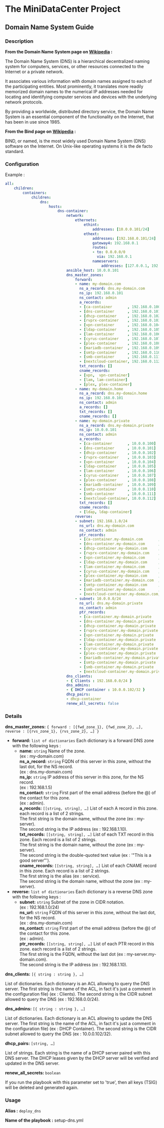 # The MiniDataCenter Project
## Domain Name System Guide

### Description

**From the Domain Name System page on [Wikipedia](https://en.wikipedia.org/wiki/Domain_Name_System) :**

The Domain Name System (DNS) is a hierarchical decentralized naming system for
computers, services, or other resources connected to the Internet or a private
network.

It associates various information with domain names assigned to each of the
participating entities. Most prominently, it translates more readily memorized
domain names to the numerical IP addresses needed for locating and identifying
computer services and devices with the underlying network protocols.

By providing a worldwide, distributed directory service, the Domain Name System
is an essential component of the functionality on the Internet, that has been in
use since 1985.

**From the Bind page on [Wikipedia](https://en.wikipedia.org/wiki/BIND) :**

BIND, or named, is the most widely used Domain Name System (DNS) software on the
Internet. On Unix-like operating systems it is the de facto standard.

### Configuration

Example :
```yaml
all:
    children:
        containers:
            children:
                dns:
                    hosts:
                        dns-container:
                            network:
                                ethernets:
                                    ethint:
                                        addresses: [10.0.0.101/24]
                                    ethext:
                                        addresses: [192.168.0.101/24]
                                        gateway4: 192.168.0.1
                                        routes:
                                        - to: 0.0.0.0/0
                                          via: 192.168.0.1
                                        nameservers:
                                            addresses: [127.0.0.1, 192.168.0.1]
                            ansible_host: 10.0.0.101
                            dns_master_zones:
                                forward:
                                - name: my-domain.com
                                  ns_a_record: dns.my-domain.com
                                  ns_ip: 192.168.0.101
                                  ns_contact: admin
                                  a_records:
                                  - [ca-container       , 192.168.0.100]
                                  - [dns-container      , 192.168.0.101]
                                  - [dhcp-container     , 192.168.0.102]
                                  - [rvprx-container    , 192.168.0.103]
                                  - [vpn-container      , 192.168.0.104]
                                  - [ldap-container     , 192.168.0.105]
                                  - [lam-container      , 192.168.0.106]
                                  - [cyrus-container    , 192.168.0.107]
                                  - [plex-container     , 192.168.0.108]
                                  - [mariadb-container  , 192.168.0.109]
                                  - [smtp-container     , 192.168.0.110]
                                  - [smb-container      , 192.168.0.111]
                                  - [nextcloud-container, 192.168.0.112]
                                  txt_records: []
                                  cname_records:
                                  - [vpn,  vpn-container]
                                  - [lam, lam-container]
                                  - [plex, plex-container]
                                - name: my-domain.home
                                  ns_a_record: dns.my-domain.home
                                  ns_ip: 192.168.0.101
                                  ns_contact: admin
                                  a_records: []
                                  txt_records: []
                                  cname_records: []
                                - name: my-domain.private
                                  ns_a_record: dns.my-domain.private
                                  ns_ip: 10.0.0.101
                                  ns_contact: admin
                                  a_records:
                                  - [ca-container       , 10.0.0.100]
                                  - [dns-container      , 10.0.0.101]
                                  - [dhcp-container     , 10.0.0.102]
                                  - [rvprx-container    , 10.0.0.103]
                                  - [vpn-container      , 10.0.0.104]
                                  - [ldap-container     , 10.0.0.105]
                                  - [lam-container      , 10.0.0.106]
                                  - [cyrus-container    , 10.0.0.107]
                                  - [plex-container     , 10.0.0.108]
                                  - [mariadb-container  , 10.0.0.109]
                                  - [smtp-container     , 10.0.0.110]
                                  - [smb-container      , 10.0.0.111]
                                  - [nextcloud-container, 10.0.0.112]
                                  txt_records: []
                                  cname_records:
                                  - [ldap, ldap-container]
                                reverse:
                                - subnet: 192.168.1.0/24
                                  ns_url: dns.my-domain.com
                                  ns_contact: admin
                                  ptr_records:
                                  - [ca-container.my-domain.com       , 192.168.0.100]
                                  - [dns-container.my-domain.com      , 192.168.0.101]
                                  - [dhcp-container.my-domain.com     , 192.168.0.102]
                                  - [rvprx-container.my-domain.com    , 192.168.0.103]
                                  - [vpn-container.my-domain.com      , 192.168.0.104]
                                  - [ldap-container.my-domain.com     , 192.168.0.105]
                                  - [lam-container.my-domain.com      , 192.168.0.106]
                                  - [cyrus-container.my-domain.com    , 192.168.0.107]
                                  - [plex-container.my-domain.com     , 192.168.0.108]
                                  - [mariadb-container.my-domain.com  , 192.168.0.109]
                                  - [smtp-container.my-domain.com     , 192.168.0.110]
                                  - [smb-container.my-domain.com      , 192.168.0.111]
                                  - [nextcloud-container.my-domain.com, 192.168.0.112]
                                - subnet: 10.0.0.0/24
                                  ns_url: dns.my-domain.private
                                  ns_contact: admin
                                  ptr_records:
                                  - [ca-container.my-domain.private       , 10.0.0.100]
                                  - [dns-container.my-domain.private      , 10.0.0.101]
                                  - [dhcp-container.my-domain.private     , 10.0.0.102]
                                  - [rvprx-container.my-domain.private    , 10.0.0.103]
                                  - [vpn-container.my-domain.private      , 10.0.0.104]
                                  - [ldap-container.my-domain.private     , 10.0.0.105]
                                  - [lam-container.my-domain.private      , 10.0.0.106]
                                  - [cyrus-container.my-domain.private    , 10.0.0.107]
                                  - [plex-container.my-domain.private     , 10.0.0.108]
                                  - [mariadb-container.my-domain.private  , 10.0.0.109]
                                  - [smtp-container.my-domain.private     , 10.0.0.110]
                                  - [smb-container.my-domain.private      , 10.0.0.111]
                                  - [nextcloud-container.my-domain.private, 10.0.0.112]
                            dns_clients:
                            - { Clients : 192.168.0.0/24 }
                            dns_admins:
                            - { DHCP container : 10.0.0.102/32 }
                            dhcp_pairs:
                            - dhcp-container
                            renew_all_secrets: false
```

### Details

**dns_master_zones:** `{ forward : [{fwd_zone_1}, {fwd_zone_2}, …], reverse : [{rvs_zone_1}, {rvs_zone_2}, …] }`

* **forward:** `list of dictionaries` Each dictionary is a forward DNS zone  with the following keys :
  * **name:** `string` Name of the zone.  
              (ex : my-domain.com)  
    **ns_a_record:** `string` FQDN of this server in this zone, without the last dot, for the NS record.  
                     (ex : dns.my-domain.com)  
    **ns_ip:** `string` IP address of this server in this zone, for the NS record.  
               (ex : 192.168.1.5)  
    **ns_contact:** `string` First part of the email address (before the @) of the contact for this zone.  
                    (ex : admin).  
    **a_records:** `[[string, string], …]` List of each A record in this zone. each record is a list of 2 strings.  
                   The first string is the domain name, without the zone (ex : my-server).  
                   The second string is the IP address (ex : 192.168.1.10).  
    **txt_records:** `[[string, string], …]` List of each TXT record in this zone. Each record is a list of 2 strings.  
                     The first string is the domain name, without the zone (ex : my-server).  
                     The second string is the double-quoted text value (ex : '"This is a good server"').  
    **cname_records:** `[[string, string], …]` List of each CNAME record in this zone. Each record is a list of 2 strings.  
                       The first string is the alias (ex : service).  
                       The second string is the domain name, without the zone (ex : my-server).  
* **reverse:** `list of dictionaries` Each dictionary is a reverse DNS zone  with the following keys :
  * **subnet:** `string` Subnet of the zone in CIDR notation.  
                (ex : 192.168.1.0/24)  
    **ns_url:** `string` FQDN of this server in this zone, without the last dot, for the NS record.  
                (ex : dns.my-domain.com)  
    **ns_contact:** `string` First part of the email address (before the @) of the contact for this zone.  
                    (ex : admin).  
    **ptr_records:** `[[string, string], …]` List of each PTR record in this zone. each record is a list of 2 strings.  
                     The first string is the FQDN, without the last dot (ex : my-server.my-domain.com).  
                     The second string is the IP address (ex : 192.168.1.10).  

**dns_clients:** `[{ string : string }, …]` 

   List of dictionaries. Each dictionary is an ACL allowing to query the DNS server.
The first string is the name of the ACL, in fact it's just a comment in the configuration file) (ex : Clients).
The second string is the CIDR subnet allowed to query the DNS (ex : 192.168.0.0/24).

**dns_admins:** `[{ string : string }, …]`

   List of dictionaries. Each dictionary is an ACL allowing to update the DNS server.
The first string is the name of the ACL, in fact it's just a comment in the configuration file) (ex : DHCP Container).
The second string is the CIDR subnet allowed to query the DNS (ex : 10.0.0.102/32).

**dhcp_pairs:** `[string, …]`

   List of strings.
   Each string is the name of a DHCP server paired with this DNS server.
   The DHCP leases given by the DHCP server will be verified and updated in the DNS server.

**renew_all_secrets:** `boolean`

   If you run the playbook with this parameter set to 'true', then all keys (TSIG) will be deleted and generated again.

### Usage

**Alias :** `deploy_dns`

**Name of the playbook :** setup-dns.yml
